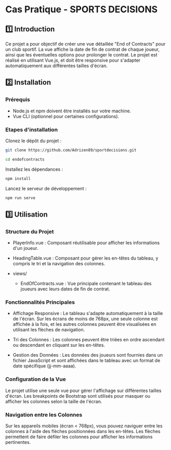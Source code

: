 # Cas Pratique - SPORTS DECISIONS

## 1️⃣ Introduction

Ce projet a pour objectif de créer une vue détaillée "End of Contracts" pour un club sportif. La vue affiche la date de fin de contrat de chaque joueur, ainsi que les éventuelles options pour prolonger le contrat. Le projet est réalisé en utilisant Vue.js, et doit être responsive pour s'adapter automatiquement aux différentes tailles d'écran.

## 2️⃣ Installation

### Prérequis

- Node.js et npm doivent être installés sur votre machine.
- Vue CLI (optionnel pour certaines configurations).

### Etapes d'installation

Clonez le dépôt du projet :

```sh
git clone https://github.com/Adrizen89/sportdecisions.git
```

```sh
cd endofcontracts
```

Installez les dépendances :

```sh
npm install
```

Lancez le serveur de développement :

```sh
npm run serve
```

## 3️⃣ Utilisation

### Structure du Projet

- PlayerInfo.vue : Composant réutilisable pour afficher les informations d'un joueur.

- HeadingTable.vue : Composant pour gérer les en-têtes du tableau, y compris le tri et la navigation des colonnes.

- views/
  - EndOfContracts.vue : Vue principale contenant le tableau des joueurs avec leurs dates de fin de contrat.

### Fonctionnalités Principales

- Affichage Responsive : Le tableau s'adapte automatiquement à la taille de l'écran. Sur les écrans de moins de 768px, une seule colonne est affichée à la fois, et les autres colonnes peuvent être visualisées en utilisant les flèches de navigation.

- Tri des Colonnes : Les colonnes peuvent être triées en ordre ascendant ou descendant en cliquant sur les en-têtes.

- Gestion des Données : Les données des joueurs sont fournies dans un fichier JavaScript et sont affichées dans le tableau avec un format de date spécifique (jj-mm-aaaa).

### Configuration de la Vue

Le projet utilise une seule vue pour gérer l'affichage sur différentes tailles d'écran. Les breakpoints de Bootstrap sont utilisés pour masquer ou afficher les colonnes selon la taille de l'écran.

### Navigation entre les Colonnes

Sur les appareils mobiles (écran < 768px), vous pouvez naviguer entre les colonnes à l'aide des flèches positionnées dans les en-têtes. Les flèches permettent de faire défiler les colonnes pour afficher les informations pertinentes.

